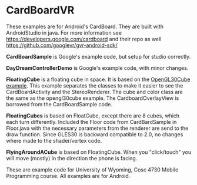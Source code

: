 # CardBoardVR
These examples are for Android's CardBoard.  They are built with AndroidStudio in java. For more information see https://developers.google.com/cardboard and their repo as well https://github.com/googlevr/gvr-android-sdk/ <BR>

<b>CardBoardSample</b> is Google's example code, but setup for studio correctly.<BR>

<b>DayDreamControllerDemo</b> is Google's example code, with minor changes.  <BR>

<b>FloatingCube</b> is a floating cube in space.  It is based on the <a href="https://github.com/JimSeker/opengl/tree/master/OpenGL30Cube">OpenGL30Cube example</a>.  This example separates the classes to make it easier to see the CardBoardActivity and the StereoRenderer.  The cube and color class are the same as the opengl30cube example.  The CardboardOverlayView is borrowed from the CardBoardSample code.<BR>

<b>FloatingCubes</b> is based on FloatCube, except there are 8 cubes, which each turn differently.  Included the Floor code from CardBardSample in Floor.java with the necessary parameters from the renderer are send to the draw function.  Since GLES30 is backward compatible to 2.0, no changes where made to the shader/vertex code.

<b>FlyingAroundACube</b> is based on FloatingCube.  When you "click/touch" you will move (mostly) in the direction the phone is facing.

These are example code for University of Wyoming, Cosc 4730 Mobile Programming course.  All examples are for Android.
